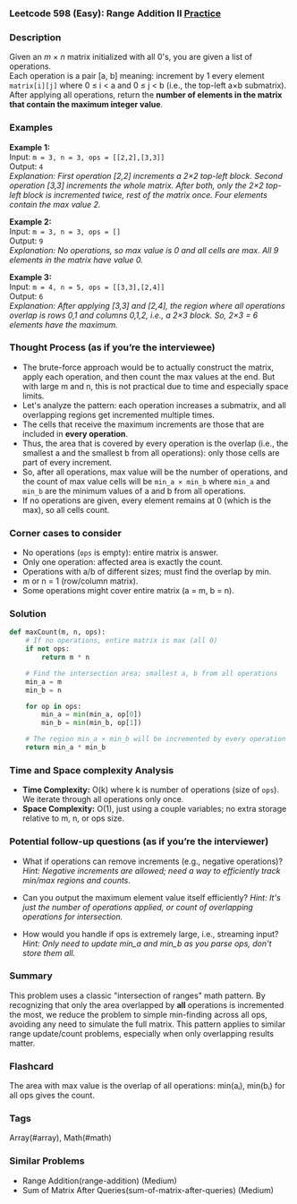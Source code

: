 ### Leetcode 598 (Easy): Range Addition II [Practice](https://leetcode.com/problems/range-addition-ii)

### Description  
Given an *m* × *n* matrix initialized with all 0's, you are given a list of operations.  
Each operation is a pair [a, b] meaning: increment by 1 every element `matrix[i][j]` where 0 ≤ i < a and 0 ≤ j < b (i.e., the top-left a×b submatrix).  
After applying all operations, return the **number of elements in the matrix that contain the maximum integer value**.

### Examples  

**Example 1:**  
Input: `m = 3, n = 3, ops = [[2,2],[3,3]]`  
Output: `4`  
*Explanation: First operation [2,2] increments a 2×2 top-left block. Second operation [3,3] increments the whole matrix. After both, only the 2×2 top-left block is incremented twice, rest of the matrix once. Four elements contain the max value 2.*

**Example 2:**  
Input: `m = 3, n = 3, ops = []`  
Output: `9`  
*Explanation: No operations, so max value is 0 and all cells are max. All 9 elements in the matrix have value 0.*

**Example 3:**  
Input: `m = 4, n = 5, ops = [[3,3],[2,4]]`  
Output: `6`  
*Explanation: After applying [3,3] and [2,4], the region where all operations overlap is rows 0,1 and columns 0,1,2, i.e., a 2×3 block. So, 2×3 = 6 elements have the maximum.*

### Thought Process (as if you’re the interviewee)  
- The brute-force approach would be to actually construct the matrix, apply each operation, and then count the max values at the end. But with large m and n, this is not practical due to time and especially space limits.
- Let's analyze the pattern: each operation increases a submatrix, and all overlapping regions get incremented multiple times.
- The cells that receive the maximum increments are those that are included in **every operation**.  
- Thus, the area that is covered by every operation is the overlap (i.e., the smallest a and the smallest b from all operations): only those cells are part of every increment.
- So, after all operations, max value will be the number of operations, and the count of max value cells will be `min_a × min_b` where `min_a` and `min_b` are the minimum values of a and b from all operations.
- If no operations are given, every element remains at 0 (which is the max), so all cells count.

### Corner cases to consider  
- No operations (`ops` is empty): entire matrix is answer.
- Only one operation: affected area is exactly the count.
- Operations with a/b of different sizes; must find the overlap by min.
- m or n = 1 (row/column matrix).
- Some operations might cover entire matrix (a = m, b = n).

### Solution

```python
def maxCount(m, n, ops):
    # If no operations, entire matrix is max (all 0)
    if not ops:
        return m * n

    # Find the intersection area; smallest a, b from all operations
    min_a = m
    min_b = n

    for op in ops:
        min_a = min(min_a, op[0])
        min_b = min(min_b, op[1])

    # The region min_a × min_b will be incremented by every operation
    return min_a * min_b
```

### Time and Space complexity Analysis  

- **Time Complexity:** O(k) where k is number of operations (size of `ops`). We iterate through all operations only once.
- **Space Complexity:** O(1), just using a couple variables; no extra storage relative to m, n, or ops size.

### Potential follow-up questions (as if you’re the interviewer)  

- What if operations can remove increments (e.g., negative operations)?
  *Hint: Negative increments are allowed; need a way to efficiently track min/max regions and counts.*

- Can you output the maximum element value itself efficiently?
  *Hint: It's just the number of operations applied, or count of overlapping operations for intersection.*

- How would you handle if ops is extremely large, i.e., streaming input?
  *Hint: Only need to update min_a and min_b as you parse ops, don't store them all.*

### Summary
This problem uses a classic "intersection of ranges" math pattern. By recognizing that only the area overlapped by **all** operations is incremented the most, we reduce the problem to simple min-finding across all ops, avoiding any need to simulate the full matrix. This pattern applies to similar range update/count problems, especially when only overlapping results matter.


### Flashcard
The area with max value is the overlap of all operations: min(aᵢ), min(bᵢ) for all ops gives the count.

### Tags
Array(#array), Math(#math)

### Similar Problems
- Range Addition(range-addition) (Medium)
- Sum of Matrix After Queries(sum-of-matrix-after-queries) (Medium)